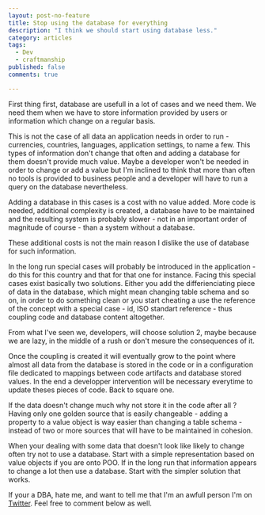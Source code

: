 ```yaml
---
layout: post-no-feature
title: Stop using the database for everything
description: "I think we should start using database less."
category: articles
tags:
  - Dev
  - craftmanship
published: false
comments: true

---
```


First thing first, database are usefull in a lot of cases and we need them. We need them when we have to store information provided by users or information which change on a regular basis.

This is not the case of all data an application needs in order to run - currencies, countries, languages, application settings, to name a few. This types of information don't change that often and adding a database for them doesn't provide much value. Maybe a developer won't be needed in order to change or add a value but I'm inclined to think that more than often no tools is provided to business people and a developer will have to run a query on the database nevertheless. 

Adding a database in this cases is a cost with no value added. More code is needed, additional complexity is created, a database have to be maintained and the resulting system is probably slower - not in an important order of magnitude of course - than a system without a database.

These additional costs is not the main reason I dislike the use of database for such information.

In the long run special cases will probably be introduced in the application - do this for this country and that for that one for instance. Facing this special cases exist basically two solutions. Either you add the differienciating piece of data in the database, which might mean changing table schema and so on, in order to do something clean or you start cheating a use the reference of the concept with a special case - id, ISO standart reference - thus coupling code and database content altogether.

From what I've seen we, developers, will choose solution 2, maybe because we are lazy, in the middle of a rush or don't mesure the consequences of it.

Once the coupling is created it will eventually grow to the point where almost all data from the database is stored in the code or in a configuration file dedicated to mappings between code artifacts and database stored values. In the end a developper intervention will be necessary everytime to update theses pieces of code. Back to square one.

If the data doesn't change much why not store it in the code after all ? Having only one golden source that is easily changeable - adding a property to a value object is way easier than changing a table schema - instead of two or more sources that will have to be maintained in cohesion.

When your dealing with some data that doesn't look like likely to change often try not to use a database. Start with a simple representation based on value objects if you are onto POO. If in the long run that information appears to change a lot then use a database. Start with the simpler solution that works.


If your a DBA, hate me, and want to tell me that I'm an awfull person I'm on [Twitter](https://twitter.com/selrahcd). Feel free to comment below as well.